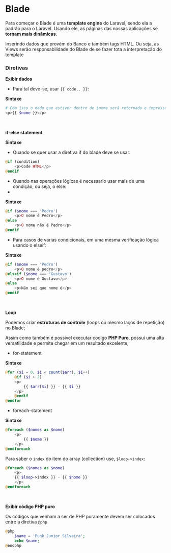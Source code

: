 # Blade

Para começar o Blade é uma **template engine** do Laravel, sendo ela a padrão para o Laravel. Usando ele, as páginas das nossas aplicações se **tornam mais dinâmicas**.

Inserindo dados que provém do Banco e também tags HTML. Ou seja, as Views serão responsabilidade do Blade de se fazer tota a interpretação do template


### Diretivas


**Exibir dados**

- Para tal deve-se, usar ``{{ code.. }}``:

**Sintaxe**

```php
# Com isso o dado que estiver dentro de $nome será retornado e impresso na View
<p>{{ $nome }}</p>
```

<br>

**if-else statement**

**Sintaxe**

- Quando se quer usar a diretiva if do blade deve se usar:

```php
@if (condition)
    <p>Code HTML</p>
@endif
```

- Quando nas operações lógicas é necessario usar mais de uma condição, ou seja, o else:
- 
**Sintaxe**

```php
@if ($nome === 'Pedro')
    <p>O nome é Pedro</p>
@else
    <p>O nome não é Pedro</p>
@endif
```

- Para casos de varias condicionais, em uma mesma verificação lógica usando o elseif:

**Sintaxe**

```php
@if ($nome === 'Pedro')
    <p>O nome é pedro</p>
@elseif ($nome === 'Gustavo')
    <p>O nome é Gustavo</p>
@else
    <p>Não sei que nome é</p>
@endif
```

<br>

**Loop**

Podemos criar **estruturas de controle** (loops ou mesmo laços de repetição) no Blade;

Assim como também é possivel executar codigo **PHP Puro**, possui uma alta versatilidade e permite chegar em um resultado excelente;

- for-statement

**Sintaxe**

```php
@for ($i = 0; $i < count($arr); $i++)
    @if ($i > 2)
    <p>
        {{ $arr[$i] }} - {{ $i }}
    </p>
    @endif
@endfor
```

- foreach-statement

**Sintaxe**

```php
@foreach ($nomes as $nome)
    <p>
        {{ $nome }}
    </p>
@endforeach
```

Para saber o `index` do item do array (collection) use, `$loop->index`:
```php
@foreach ($nomes as $nome)
    <p>
    {{ $loop->index }} - {{ $nome }}
    </p>
@endforeach
```

<br>

**Exibir código PHP puro**

Os códigos que venham a ser de PHP puramente devem ser colocados entre a diretiva `@php`

```php
@php
    $name = 'Punk Junior Silveira';
    echo $name;
@endphp
```